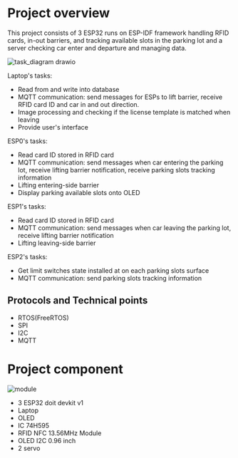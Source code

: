 # Project overview

This project consists of 3 ESP32 runs on ESP-IDF framework handling RFID cards, in-out barriers, and tracking available slots in the parking lot
and a server checking car enter and departure and managing data.

![task_diagram drawio](https://github.com/yunevo/car-parking-lot-monitoring-system/assets/156734673/be6f0255-86ab-46cc-b34c-dd8f755bbc4b)

Laptop's tasks:
* Read from and write into database
* MQTT communication: send messages for ESPs to lift barrier, receive RFID card ID and car in and out direction.
* Image processing and checking if the license template is matched when leaving
* Provide user's interface

ESP0's tasks:
* Read card ID stored in RFID card
* MQTT communication: send messages when car entering the parking lot, receive lifting barrier notification, receive parking slots tracking information
* Lifting entering-side barrier
* Display parking available slots onto OLED

ESP1's tasks:
* Read card ID stored in RFID card
* MQTT communication: send messages when car leaving the parking lot, receive lifting barrier notification
* Lifting leaving-side barrier

ESP2's tasks:
* Get limit switches state installed at on each parking slots surface
* MQTT communication: send parking slots tracking information
  
## Protocols and Technical points
* RTOS(FreeRTOS)
* SPI
* I2C
* MQTT


# Project component
![module](https://github.com/yunevo/car-parking-lot-monitoring-system/assets/156734673/ba5012b4-fdc9-4edb-aa89-aea9cad3bf78)

* 3 ESP32 doit devkit v1
* Laptop
* OLED
* IC 74H595
* RFID NFC 13.56MHz Module
* OLED I2C 0.96 inch
* 2 servo



